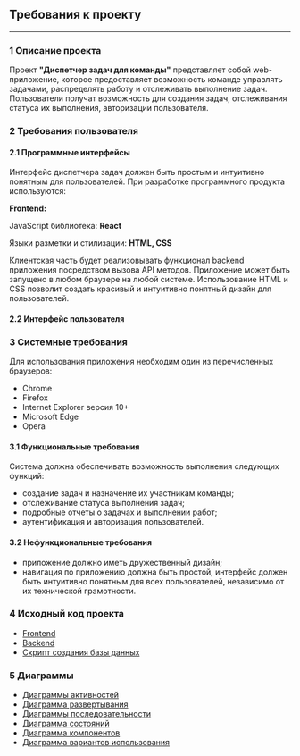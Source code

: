 ## Требования к проекту
---

### 1 Описание проекта
Проект **"Диспетчер задач для команды"** представляет собой web-приложение, которое предоставляет возможность команде управлять задачами, распределять работу и отслеживать выполнение задач. Пользователи получат возможность для создания задач, отслеживания статуса их выполнения, авторизации пользователя. 

### 2 Требования пользователя

#### 2.1 Программные интерфейсы
Интерфейс диспетчера задач должен быть простым и интуитивно понятным для пользователей. При разработке программного продукта используются:

**Frontend:**

JavaScript библиотека: **React**

Языки разметки и стилизации: **HTML, CSS**

Клиентская часть будет реализовывать функционал backend приложения посредством вызова API методов. Приложение может быть запущено в любом браузере на любой системе. Использование HTML и CSS позволит создать красивый и интуитивно понятный дизайн для пользователей.

#### 2.2 Интерфейс пользователя

### 3 Системные требования

Для использования приложения необходим один из перечисленных браузеров:
- Chrome
- Firefox
- Internet Explorer версия 10+
- Microsoft Edge
- Opera
  
#### 3.1 Функциональные требования

Система должна обеспечивать возможность выполнения следующих функций:
- создание задач и назначение их участникам команды;
- отслеживание статуса выполнения задач;
- подробные отчеты о задачах и выполнении работ;
- аутентификация и авторизация пользователей.

#### 3.2 Нефункциональные требования

- приложение должно иметь дружественный дизайн;
- навигация по приложению должна быть простой, интерфейс должен быть интуитивно понятным для всех пользователей, независимо от их технической грамотности.

### 4 Исходный код проекта

- [Frontend](https://github.com/kattymwk/TaskManager)
- [Backend](https://github.com/Maketfay/TaskManager)
- [Скрипт создания базы данных](https://github.com/Maketfay/TaskManager)

### 5 Диаграммы

- [Диаграммы активностей](https://github.com/kattymwk/TaskManager/blob/main/documentation/diagrams/activity/Activity.md)
- [Диаграмма развертывания](https://github.com/kattymwk/TaskManager/blob/main/documentation/diagrams/deploy/Deploy.md)
- [Диаграммы последовательности](https://github.com/kattymwk/TaskManager/blob/main/documentation/diagrams/sequence/Sequence.md)
- [Диаграмма состояний](https://github.com/kattymwk/TaskManager/blob/main/documentation/diagrams/state/State.md)
- [Диаграмма компонентов](https://github.com/kattymwk/TaskManager/blob/main/documentation/diagrams/component/Component.md)
- [Диаграмма вариантов использования](https://github.com/kattymwk/TaskManager/blob/main/documentation/diagrams/usecase/UseCase.md)
